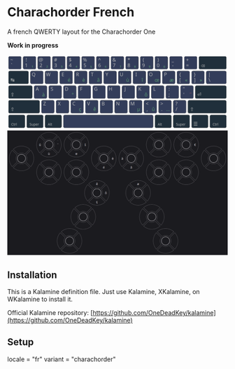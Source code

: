 # Charachorder French
A french QWERTY layout for the Charachorder One

**Work in progress**

![ANSI view](./view.png)
![Charachorder Alt view](./ralt-keys.png)
## Installation
This is a Kalamine definition file.
Just use Kalamine, XKalamine, on WKalamine to install it.

Official Kalamine repository:
[https://github.com/OneDeadKey/kalamine](https://github.com/OneDeadKey/kalamine)

## Setup
locale      = "fr"
variant     = "charachorder"
